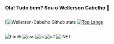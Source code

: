 ### Olá! Tudo bem? Sou o Wellerson Cabelho 👋
##

  [![Wellerson-Cabelho Github stats](https://github-readme-stats.vercel.app/api?username=Wellerson-Cabelho&show_icons=true&theme=tokyonight)
  [![Top Langs](https://github-readme-stats.vercel.app/api/top-langs/?username=Wellerson-Cabelho&layout=compact&theme=tokyonight)](https://github.com/Wellerson-Cabelho/github-readme-stats)



##

<div>
  <img align="center" alt="html5" src="https://img.shields.io/badge/HTML5-E34F26?style=for-the-badge&logo=html5&logoColor=white"/>
  <img align="center" alt="css" src="https://img.shields.io/badge/CSS3-1572B6?style=for-the-badge&logo=css3&logoColor=white"/>
  <img align="center" alt="js" src="https://img.shields.io/badge/JavaScript-F7DF1E?style=for-the-badge&logo=javascript&logoColor=black"/>
  <img align="center" alt="c#" src="https://img.shields.io/badge/C%23-239120?style=for-the-badge&logo=c-sharp&logoColor=white"/>
  <img align="center" alt=".NET" src="https://img.shields.io/badge/.NET-5C2D91?style=for-the-badge&logo=.net&logoColor=white"/>
</div>  

##

